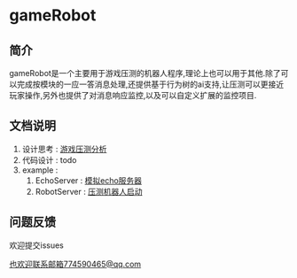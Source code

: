 # gameRobot
## 简介

gameRobot是一个主要用于游戏压测的机器人程序,理论上也可以用于其他.除了可以完成按模块的一应一答消息处理,还提供基于行为树的ai支持,让压测可以更接近玩家操作,另外也提供了对消息响应监控,以及可以自定义扩展的监控项目.

## 文档说明

1. 设计思考 :  [游戏压测分析](https://zhuanlan.zhihu.com/p/604501690)
2. 代码设计 :  todo
3. example :
    1. EchoServer :  [模拟echo服务器](example/src/main/java/cn/rookiex/EchoServer.java)
    2. RobotServer : [压测机器人启动](example/src/main/java/cn/rookiex/RobotServer.java)

## 问题反馈

欢迎提交issues

也欢迎联系邮箱774590465@qq.com

